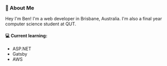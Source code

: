 <!-- ### Hey, I'm Ben <img src="https://media.giphy.com/media/hvRJCLFzcasrR4ia7z/giphy.gif" width="25px"> -->
### 🚀 About Me
Hey I'm Ben! I'm a web developer in Brisbane, Australia. I'm also a final year computer science student at QUT. 

#### 💻 Current learning: 
- ASP.NET
- Gatsby
- AWS
